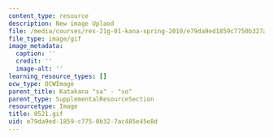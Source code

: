 ```yaml
---
content_type: resource
description: New image Uplaod
file: /media/courses/res-21g-01-kana-spring-2010/e79da9ed1859c7750b327ac485e45e8d_0521.gif
file_type: image/gif
image_metadata:
  caption: ''
  credit: ''
  image-alt: ''
learning_resource_types: []
ocw_type: OCWImage
parent_title: Katakana "sa" - "so"
parent_type: SupplementalResourceSection
resourcetype: Image
title: 0521.gif
uid: e79da9ed-1859-c775-0b32-7ac485e45e8d
---
```

